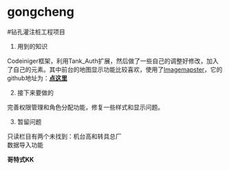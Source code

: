 gongcheng
=========

#钻孔灌注桩工程项目

1. 用到的知识

Codeiniger框架，利用Tank_Auth扩展，然后做了一些自己的调整好修改，加入了自己的元素。其中前台的地图显示功能比较喜欢，使用了[Imagemapster](http://www.outsharked.com/imagemapster)，它的github地址为：[**点这里**](https://github.com/jamietre/ImageMapster)

2. 接下来要做的

完善权限管理和角色分配功能，修复一些样式和显示问题。


3. 暂留问题

只读栏目有两个未找到：机台高和转具总厂  
数据导入功能

**哥特式KK**